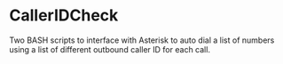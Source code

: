 # CallerIDCheck

Two BASH scripts to interface with Asterisk to auto dial a list of numbers using a list of different outbound caller ID for each call.
